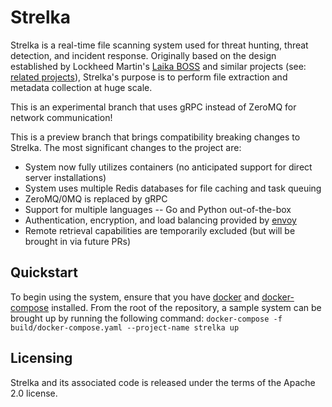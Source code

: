 # Strelka
Strelka is a real-time file scanning system used for threat hunting, threat detection, and incident response. Originally based on the design established by Lockheed Martin's [Laika BOSS](https://github.com/lmco/laikaboss) and similar projects (see: [related projects](#related-projects)), Strelka's purpose is to perform file extraction and metadata collection at huge scale.

This is an experimental branch that uses gRPC instead of ZeroMQ for network communication!

This is a preview branch that brings compatibility breaking changes to Strelka. The most significant changes to the project are:
* System now fully utilizes containers (no anticipated support for direct server installations)
* System uses multiple Redis databases for file caching and task queuing
* ZeroMQ/0MQ is replaced by gRPC
* Support for multiple languages -- Go and Python out-of-the-box
* Authentication, encryption, and load balancing provided by [envoy](https://www.envoyproxy.io/)
* Remote retrieval capabilities are temporarily excluded (but will be brought in via future PRs)

## Quickstart

To begin using the system, ensure that you have [docker](https://docs.docker.com/install/) and [docker-compose](https://docs.docker.com/compose/install/) installed. From the root of the repository, a sample system can be brought up by running the following command: `docker-compose -f build/docker-compose.yaml --project-name strelka up`

## Licensing
Strelka and its associated code is released under the terms of the Apache 2.0 license.

